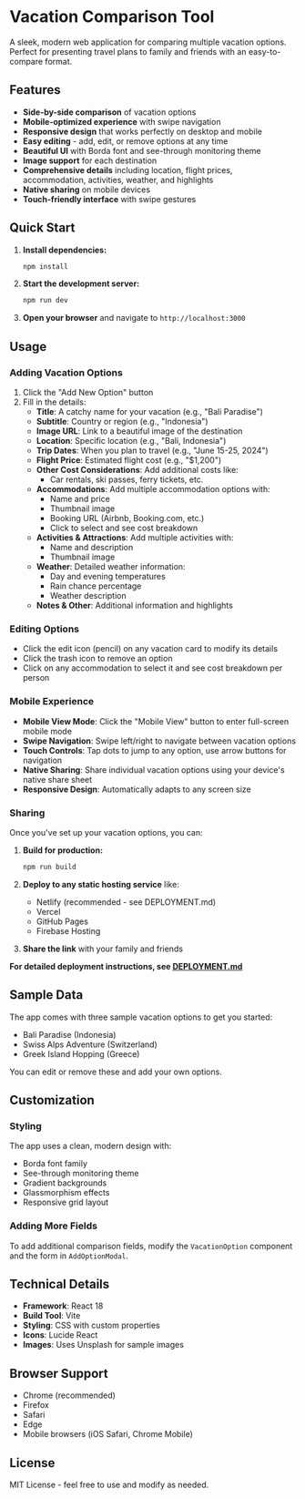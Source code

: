 # Vacation Comparison Tool

A sleek, modern web application for comparing multiple vacation options. Perfect for presenting travel plans to family and friends with an easy-to-compare format.

## Features

- **Side-by-side comparison** of vacation options
- **Mobile-optimized experience** with swipe navigation
- **Responsive design** that works perfectly on desktop and mobile
- **Easy editing** - add, edit, or remove options at any time
- **Beautiful UI** with Borda font and see-through monitoring theme
- **Image support** for each destination
- **Comprehensive details** including location, flight prices, accommodation, activities, weather, and highlights
- **Native sharing** on mobile devices
- **Touch-friendly interface** with swipe gestures

## Quick Start

1. **Install dependencies:**
   ```bash
   npm install
   ```

2. **Start the development server:**
   ```bash
   npm run dev
   ```

3. **Open your browser** and navigate to `http://localhost:3000`

## Usage

### Adding Vacation Options

1. Click the "Add New Option" button
2. Fill in the details:
   - **Title**: A catchy name for your vacation (e.g., "Bali Paradise")
   - **Subtitle**: Country or region (e.g., "Indonesia")
   - **Image URL**: Link to a beautiful image of the destination
   - **Location**: Specific location (e.g., "Bali, Indonesia")
   - **Trip Dates**: When you plan to travel (e.g., "June 15-25, 2024")
   - **Flight Price**: Estimated flight cost (e.g., "$1,200")
   - **Other Cost Considerations**: Add additional costs like:
     - Car rentals, ski passes, ferry tickets, etc.
   - **Accommodations**: Add multiple accommodation options with:
     - Name and price
     - Thumbnail image
     - Booking URL (Airbnb, Booking.com, etc.)
     - Click to select and see cost breakdown
   - **Activities & Attractions**: Add multiple activities with:
     - Name and description
     - Thumbnail image
   - **Weather**: Detailed weather information:
     - Day and evening temperatures
     - Rain chance percentage
     - Weather description
   - **Notes & Other**: Additional information and highlights

### Editing Options

- Click the edit icon (pencil) on any vacation card to modify its details
- Click the trash icon to remove an option
- Click on any accommodation to select it and see cost breakdown per person

### Mobile Experience

- **Mobile View Mode**: Click the "Mobile View" button to enter full-screen mobile mode
- **Swipe Navigation**: Swipe left/right to navigate between vacation options
- **Touch Controls**: Tap dots to jump to any option, use arrow buttons for navigation
- **Native Sharing**: Share individual vacation options using your device's native share sheet
- **Responsive Design**: Automatically adapts to any screen size

### Sharing

Once you've set up your vacation options, you can:

1. **Build for production:**
   ```bash
   npm run build
   ```

2. **Deploy to any static hosting service** like:
   - Netlify (recommended - see DEPLOYMENT.md)
   - Vercel
   - GitHub Pages
   - Firebase Hosting

3. **Share the link** with your family and friends

**For detailed deployment instructions, see [DEPLOYMENT.md](./DEPLOYMENT.md)**

## Sample Data

The app comes with three sample vacation options to get you started:
- Bali Paradise (Indonesia)
- Swiss Alps Adventure (Switzerland)
- Greek Island Hopping (Greece)

You can edit or remove these and add your own options.

## Customization

### Styling
The app uses a clean, modern design with:
- Borda font family
- See-through monitoring theme
- Gradient backgrounds
- Glassmorphism effects
- Responsive grid layout

### Adding More Fields
To add additional comparison fields, modify the `VacationOption` component and the form in `AddOptionModal`.

## Technical Details

- **Framework**: React 18
- **Build Tool**: Vite
- **Styling**: CSS with custom properties
- **Icons**: Lucide React
- **Images**: Uses Unsplash for sample images

## Browser Support

- Chrome (recommended)
- Firefox
- Safari
- Edge
- Mobile browsers (iOS Safari, Chrome Mobile)

## License

MIT License - feel free to use and modify as needed. 